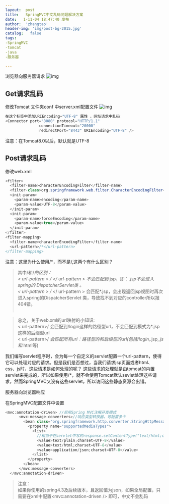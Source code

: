 ```yaml
---
layout:  post
title:   SpringMVC中文乱码问题解决方案
date:   1-11-04 18:47:40 发布
author:  'zhangtao'
header-img: 'img/post-bg-2015.jpg'
catalog:   false
tags:
-SpringMVC
-tomcat
-java
-服务器

---
```





浏览器向服务器请求 ![img](https://img-blog.csdnimg.cn/ea5c3464b4fd489dac0e0cfc457c828f.png?x-oss-process=image/watermark,type_ZHJvaWRzYW5zZmFsbGJhY2s,shadow_50,text_Q1NETiBA562J5b6F6Iqx5byASQ==,size_20,color_FFFFFF,t_70,g_se,x_16)

## Get请求乱码


修改Tomcat 文件夹conf 中server.xml配置文件 ![img](https://img-blog.csdnimg.cn/745049fca025445f92a559a07be14edd.png?x-oss-process=image/watermark,type_ZHJvaWRzYW5zZmFsbGJhY2s,shadow_50,text_Q1NETiBA562J5b6F6Iqx5byASQ==,size_20,color_FFFFFF,t_70,g_se,x_16)

```java
在这个标签中添加URIEncoding="UTF-8" 属性 ，网址请求中乱码
<Connector port="8080" protocol="HTTP/1.1"
               connectionTimeout="20000"
               redirectPort="8443" URIEncoding="UTF-8" />
```

注意：在Tomcat8.0以后，默认就是UTF-8

## Post请求乱码

修改web.xml

```java
<filter>
  <filter-name>characterEncodingFilter</filter-name>
  <filter-class>org.springframework.web.filter.CharacterEncodingFilter</filter-class>
  <init-param>
    <param-name>encoding</param-name>
    <param-value>UTF-8</param-value>
  </init-param>
  <init-param>
    <param-name>forceEncoding</param-name>
    <param-value>true</param-value>
  </init-param>
</filter>
<filter-mapping>
  <filter-name>characterEncodingFilter</filter-name>
  <url-pattern>/*</url-pattern>
</filter-mapping>
```

注意：这里为什么使用/*，而不是/,这两个有什么区别？

>其中/和/<em>的区别：<br> &lt; url-pattern &gt; / &lt;/ url-pattern &gt; 不会匹配到</em>.jsp，即：<em>.jsp不会进入spring的 DispatcherServlet类 。<br> &lt; url-pattern &gt; /</em> &lt;/ url-pattern &gt; 会匹配*.jsp，会出现返回jsp视图时再次进入spring的DispatcherServlet 类，导致找不到对应的controller所以报404错。<br> ​

>总之，关于web.xml的url映射的小知识:<br> &lt; url-pattern&gt;/ 会匹配到/login这样的路径型url，不会匹配到模式为*.jsp这样的后缀型url<br> &lt; url-pattern&gt;/<em> 会匹配所有url：路径型的和后缀型的url(包括/login,</em>.jsp,<em>.js和</em>.html等)

我们编写servlet程序时，会为每一个自定义的servlet配置一个url-pattern，使得它可以处理对应的请求。但是我们是否想过，当我们请求jsp页面或者html、css、js时，这些请求是如何处理的呢？ 这些请求的处理就是由tomcat的内置servlet来完成的，所以如果使用/*，就不会使用Tomcat默认sevlet处理这些请求，然而SpringMVC又没有这些servlet，所以访问这些静态资源会出错。 ​


服务器向浏览器响应 ​

在SpringMVC配置文件中设置

```java
<mvc:annotation-driven> //启用Spring MVC注解开发模式
      <mvc:message-converters>//响应类型转换器，可配置多个
        <bean class="org.springframework.http.converter.StringHttpMessageConverter">
          <property name="supportedMediaTypes">
            <list>
              //相当于在servlet中写的response.setContentType("text/html;charset=utf-8")
              <value>text/plain;charset=UTF-8</value>
              <value>text/html;charset=UTF-8</value>
              <value>application/json;charset=UTF-8</value>
            </list>
          </property>
        </bean>
      </mvc:message-converters>
  </mvc:annotation-driven>
```

>注意：<br> 如果你使用的spring4.3及后续版本，且返回值为json，如果全局配置，只需要在xml中配置&lt;mvc:annotation-driven /&gt; 即可，中文不会乱码

